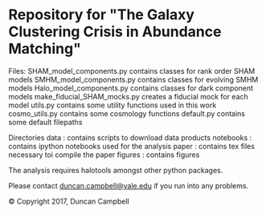 # Repository for "The Galaxy Clustering Crisis in Abundance Matching"

Files:
SHAM_model_components.py contains classes for rank order SHAM models
SMHM_model_components.py contains classes for evolving SMHM models
Halo_model_components.py contains classes for dark component models
make_fiducial_SHAM_mocks.py creates a fiducial mock for each model
utils.py contains some utility functions used in this work
cosmo_utils.py contains some cosmology functions
default.py contains some default filepaths

Directories
data : contains scripts to download data products
notebooks : contains ipython notebooks used for the analysis
paper : contains tex files necessary toi compile the paper
figures : contains figures

The analysis requires halotools amongst other python packages.

Please contact duncan.campbell@yale.edu if you run into any problems.

&copy; Copyright 2017, Duncan Campbell 
